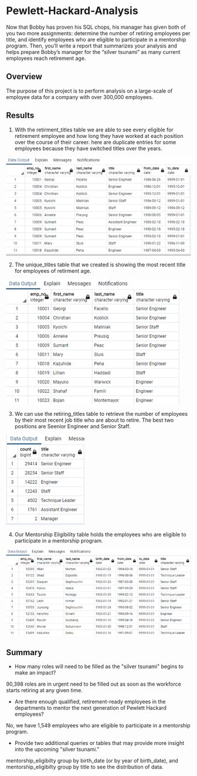 # Pewlett-Hackard-Analysis

Now that Bobby has proven his SQL chops, his manager has given both of you two more assignments: determine the number of retiring employees per title, and identify employees who are eligible to participate in a mentorship program. Then, you’ll write a report that summarizes your analysis and helps prepare Bobby’s manager for the “silver tsunami” as many current employees reach retirement age.

## Overview
The purpose of this project is to perform analysis on a large-scale of employee data for a company with over 300,000 employees.

## Results

1. With the retirment_titles table we are able to see every eligible for retirement employee and how long they have worked at each position over the course of their career. here are duplicate entries for some employees because they have switched titles over the years.

![image](images/00-retirement_titles.png)

2. The unique_titles table that we created is showing the most recent title for employees of retirment age.

![image](images/01-unique_titles.png)

3. We can use the retiring_titles table to retrieve the number of employees by their most recent job title who are about to retire. The best two positions are Seenior Engineer and Senior Staff.

![image](images/02-retiring_titles.png)

4. Our Mentorship Eligibility table holds the employees who are eligible to participate in a mentorship program.

![image](images/03-mentorship_eligibilty.png)


## Summary

- How many roles will need to be filled as the "silver tsunami" begins to make an impact?

90,398 roles are in urgent need to be filled out as soon as the workforce starts retiring at any given time.

- Are there enough qualified, retirement-ready employees in the departments to mentor the next generation of Pewlett Hackard employees?

No, we have 1,549 employees who are eligible to participate in a mentorship program.

- Provide two additional queries or tables that may provide more insight into the upcoming "silver tsunami."

mentorship_eligibilty group by birth_date (or by year of birth_date), and mentorship_eligibilty group by title to see the distribution of data.
